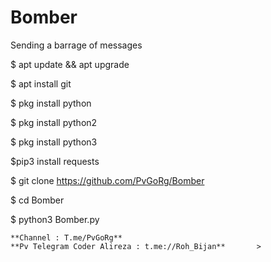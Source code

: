 # Bomber
Sending a barrage of messages

$ apt update && apt upgrade

$ apt install git

$ pkg install python

$ pkg install python2

$ pkg install python3

$pip3 install requests

$ git clone https://github.com/PvGoRg/Bomber

$ cd Bomber

$ python3 Bomber.py

```
**Channel : T.me/PvGoRg**
**Pv Telegram Coder Alireza : t.me://Roh_Bijan**       >
```
